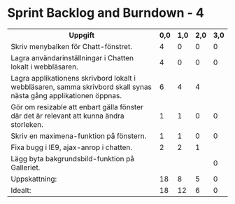 # Sprint Backlog and Burndown - 4
<table>
    <tr>
        <th>Uppgift</th>
        <th>0,0</th>
        <th>1,0</th>
        <th>2,0</th>
        <th>3,0</th>
    </tr>
	<tr>
        <td>Skriv menybalken för Chatt-fönstret.</td>
        <td>4</td>
        <td>0</td>
        <td>0</td>
        <td>0</td>
    </tr>
    <tr>
        <td>Lagra användarinställningar i Chatten lokalt i webbläsaren.</td>
        <td>4</td>
        <td>0</td>
        <td>0</td>
        <td>0</td>
    </tr>
	<tr>
        <td>Lagra applikationens skrivbord lokalt i webbläsaren, samma skrivbord skall synas nästa gång applikationen öppnas.</td>
        <td>6</td>
        <td>4</td>
        <td>4</td>
		<td></td>
    </tr>
    <tr>
        <td>Gör om resizable att enbart gälla fönster där det är relevant att kunna ändra storleken.</td>
        <td>1</td>
        <td>1</td>
        <td>0</td>
		<td>0</td>
    </tr>
    <tr>
        <td>Skriv en maximena-funktion på fönstern.</td>
        <td>1</td>
        <td>1</td>
        <td>0</td>
		<td>0</td>
    </tr>
    <tr>
        <td>Fixa bugg i IE9, ajax-anrop i chatten.</td>
        <td>2</td>
        <td>2</td>
        <td>1</td>
		<td></td>
    </tr>
	<tr>
        <td>Lägg byta bakgrundsbild-funktion på Galleriet.</td>
        <td></td>
        <td></td>
        <td></td>
		<td>0</td>
    </tr>
    <tr>
        <td>Uppskattning:</td>
        <td>18</td>
        <td>8</td>
        <td>5</td>
        <td>0</td>
    </tr>
    <tr>
        <td>Idealt:</td>
        <td>18</td>
        <td>12</td>
        <td>6</td>
        <td>0</td>
    </tr>
</table>